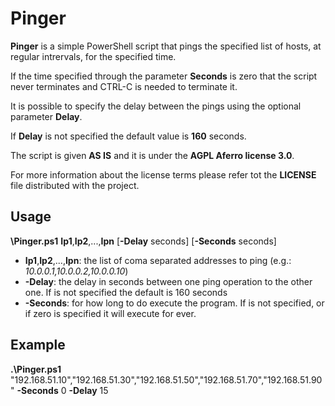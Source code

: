 # Pinger
**Pinger** is a simple PowerShell script that pings the specified list of hosts, at regular intrervals, for the specified time.

If the time specified through the parameter **Seconds** is zero that the script never terminates and CTRL-C is needed to terminate it.

It is possible to specify the delay between the pings using the optional parameter **Delay**. 

If **Delay** is not specified the default value is **160** seconds.

The script is given **AS IS** and it is under the **AGPL Aferro license 3.0**.

For more information about the license terms please refer tot the **LICENSE** file distributed with the project.
## Usage

**\Pinger.ps1** **Ip1**,**Ip2**,...,**Ipn** [**-Delay** seconds] [**-Seconds** seconds]
- **Ip1**,**Ip2**,...,**Ipn**: the list of coma separated addresses to ping (e.g.: *10.0.0.1,10.0.0.2,10.0.0.10*)
- **-Delay**: the delay in seconds between one ping operation to the other one. If is not specified the default is 160 seconds
- **-Seconds**: for how long to do execute the program. If is not specified, or if zero is specified it will execute for ever.

## Example

**.\Pinger.ps1** "192.168.51.10","192.168.51.30","192.168.51.50","192.168.51.70","192.168.51.90" **-Seconds** 0 **-Delay** 15
